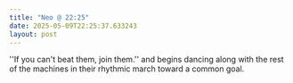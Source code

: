 ```yaml
---
title: "Neo @ 22:25"
date: 2025-05-09T22:25:37.633243
layout: post
---
```


''If you can't beat them, join them.'' and begins dancing along with the rest of the machines in their rhythmic march toward a common goal.